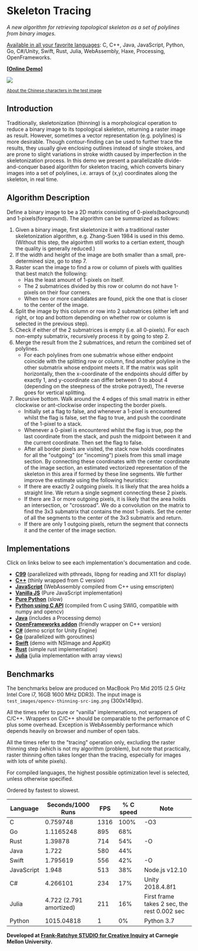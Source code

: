 # Skeleton Tracing

*A new algorithm for retrieving topological skeleton as a set of polylines from binary images.*

[Available in all your favorite languages](#impl): C, C++, Java, JavaScript, Python, Go, C#/Unity, Swift, Rust, Julia, WebAssembly, Haxe, Processing, OpenFrameworks.

**[[Online Demo](https://skeleton-tracing.netlify.app)]**


![](https://user-images.githubusercontent.com/7929704/79626790-c39c3980-8100-11ea-82c8-3da4380c1128.png)

<sub>[About the Chinese characters in the test image](./test_images/README.md#paoding)</sub>

## Introduction

Traditionally, skeletonization (thinning) is a morphological operation to reduce a binary image to its topological skeleton, returning a raster image as result. However, sometimes a vector representation (e.g. polylines) is more desirable. Though contour-finding can be used to further trace the results, they usually give enclosing outlines instead of single strokes, and are prone to slight variations in stroke width caused by imperfection in the skeletonization process. In this demo we present a parallelizable divide-and-conquer based algorithm for skeleton tracing, which converts binary images into a set of polylines, i.e. arrays of (x,y) coordinates along the skeleton, in real time.


## Algorithm Description

Define a binary image to be a 2D matrix consisting of 0-pixels(background) and 1-pixels(foreground). The algorithm can be summarized as follows:

1. Given a binary image, first skeletonize it with a traditional raster skeletonization algorithm, e.g. Zhang-Suen 1984 is used in this demo. (Without this step, the algoirthm still works to a certian extent, though the quality is generally reduced.)
2. If the width and height of the image are both smaller than a small, pre-determined size, go to step 7.
3. Raster scan the image to find a row or column of pixels with qualities that best match the following:
	- Has the least amount of 1-pixels on itself.
	- The 2 submatrices divided by this row or column do not have 1-pixels on their four corners.
	- When two or more candidates are found, pick the one that is closer to the center of the image.
4. Split the image by this column or row into 2 submatrices (either left and right, or top and bottom depending on whether row or column is selected in the previous step).
5. Check if either of the 2 submatrices is empty (i.e. all 0-pixels). For each non-empty submatrix, recursively process it by going to step 2.
6. Merge the result from the 2 submatrices, and return the combined set of polylines.
	- For each polylines from one submatrix whose either endpoint coincide with the splitting row or column, find another polyline in the other submatrix whose endpoint meets it. If the matrix was split horizontally, then the x-coordinate of the endpoints should differ by exactly 1, and y-coordinate can differ between 0 to about 4 (depending on the steepness of the stroke potrayed), The reverse goes for vertical splitting.
7. Recursive bottom. Walk around the 4 edges of this small matrix in either clockwise or ant-clockwise order inspecting the border pixels.
	- Initially set a flag to false, and whenever a 1-pixel is encountered whilst the flag is false, set the flag to true, and push the coordinate of the 1-pixel to a stack. 
	- Whenever a 0-pixel is encountered whilst the flag is true, pop the last coordinate from the stack, and push the midpoint between it and the current coordinate. Then set the flag to false.
	- After all border pixels are visited, the stack now holds coordinates for all the "outgoing" (or "incoming") pixels from this small image section. By connecting these coordinates with the center coordinate of the image section, an estimated vectorized representation of the skeleton in this area if formed by these line segments. We further improve the estimate using the following heuristics:
	- If there are exactly 2 outgoing pixels. It is likely that the area holds a straight line. We return a single segment connecting these 2 pixels.
	- If there are 3 or more outgoing pixels, it is likely that the area holds an intersection, or "crossroad". We do a convolution on the matrix to find the 3x3 submatrix that contains the most 1-pixels. Set the center of all the segments to the center of the 3x3 submatrix and return.
	- If there are only 1 outgoing pixels, return the segment that connects it and the center of the image section.
 
<a name="impl"></a>
## Implementations
 
Click on links below to see each implementation's documentation and code.
 
- [**C99**](c) (parallelized with pthreads, libpng for reading and X11 for display)
- [**C++**](cpp) (thinly wrapped from C version)
- [**JavaScript**](wasm) (WebAssembly compiled from C++ using emscripten)
- [**Vanilla JS**](js) (Pure JavaScript implementation)
- [**Pure Python**](py) (slow)
- [**Python using C API**](swig) (compiled from C using SWIG, compatible with numpy and opencv)
- [**Java**](java) (includes a Processing demo)
- [**OpenFrameworks addon**](of) (friendly wrapper on C++ version)
- [**C#**](cs) (demo script for Unity Engine)
- [**Go**](go) (parallelized with goroutines)
- [**Swift**](swift) (demo with NSImage and AppKit)
- [**Rust**](rs) (simple rust implementation)
- [**Julia**](jl) (julia implementation with array views)
 
## Benchmarks

The benchmarks below are produced on MacBook Pro Mid 2015 (2.5 GHz Intel Core i7, 16GB 1600 MHz DDR3). The input image is `test_images/opencv-thinning-src-img.png` (300x149px).

All the times refer to pure or "vanilla" implemenations, not wrappers of C/C++. Wrappers on C/C++ should be comparable to the performance of C plus some overhead. Exception is WebAssembly performance which depends heavily on browser and number of open tabs.

All the times refer to the "tracing" operation only, excluding the raster thinning step (which is not my algorithm (problem), but note that practically, raster thinning often takes longer than the tracing, especially for images with lots of white pixels).


For compiled languages, the highest possible optimization level is selected, unless otherwise specified.

Ordered by fastest to slowest.

| Language   | Seconds/1000 Runs       | FPS        | % C speed | Note
|------------|-------------------------|------------|-----------|-----------
| C          |  0.759748               | 1316       | 100%      | -O3
| Go         |  1.1165248              | 895        | 68%       |
| Rust       |  1.39878                | 714        | 54%       | -O
| Java       |  1.722                  | 580        | 44%       |
| Swift      |  1.795619               | 556        | 42%       | -O
| JavaScript |  1.948                  | 513        | 38%       | Node.js v12.10
| C#         |  4.266101               | 234        | 17%       | Unity 2018.4.8f1
| Julia      |  4.722 (2.791 amortized)| 211        | 16%       | First frame takes 2 sec, the rest 0.002 sec
| Python     |  1015.04818             | 1          | 0%        | Python 3.7

 
**Developed at [Frank-Ratchye STUDIO for Creative Inquiry](https://studioforcreativeinquiry.org) at Carnegie Mellon University.**